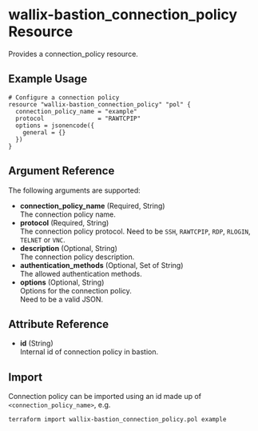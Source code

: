 # wallix-bastion_connection_policy Resource

Provides a connection_policy resource.

## Example Usage

```hcl
# Configure a connection policy
resource "wallix-bastion_connection_policy" "pol" {
  connection_policy_name = "example"
  protocol               = "RAWTCPIP"
  options = jsonencode({
    general = {}
  })
}
```

## Argument Reference

The following arguments are supported:

- **connection_policy_name** (Required, String)  
  The connection policy name.
- **protocol** (Required, String)  
  The connection policy protocol.
  Need to be `SSH`, `RAWTCPIP`, `RDP`, `RLOGIN`, `TELNET` or `VNC`.
- **description** (Optional, String)  
  The connection policy description.
- **authentication_methods** (Optional, Set of String)  
  The allowed authentication methods.
- **options** (Optional, String)  
  Options for the connection policy.  
  Need to be a valid JSON.

## Attribute Reference

- **id** (String)  
  Internal id of connection policy in bastion.

## Import

Connection policy can be imported using an id made up of `<connection_policy_name>`, e.g.

```shell
terraform import wallix-bastion_connection_policy.pol example
```
